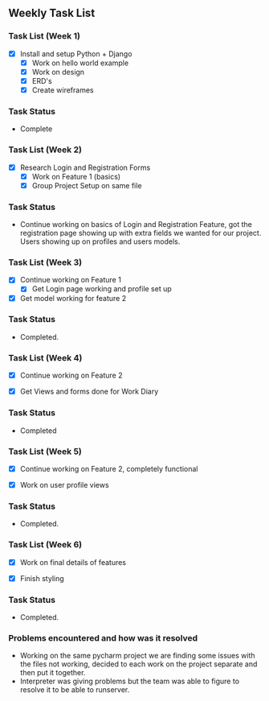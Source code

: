 ## Weekly Task List
  
### Task List (Week 1)

- [x] Install and setup Python + Django
    - [x] Work on hello world example
    - [x] Work on design
    - [x] ERD's
    - [X] Create wireframes

### Task Status
- Complete

### Task List (Week 2)

- [x] Research Login and Registration Forms
    - [x] Work on Feature 1 (basics)
    - [x] Group Project Setup on same file

### Task Status
- Continue working on basics of Login and Registration Feature, got the registration page showing up with extra fields we wanted for our project. Users showing up on profiles and users models.

### Task List (Week 3)

- [x] Continue working on Feature 1
    - [x] Get Login page working and profile set up
- [x] Get model working for feature 2

### Task Status
- Completed.

### Task List (Week 4)

- [x] Continue working on Feature 2
- [x] Get Views and forms done for Work Diary


### Task Status
- Completed

### Task List (Week 5)

- [x] Continue working on Feature 2, completely functional
- [x] Work on user profile views


### Task Status
- Completed.

### Task List (Week 6)

- [X] Work on final details of features
- [X] Finish styling


### Task Status
- Completed.

### Problems encountered and how was it resolved
- Working on the same  pycharm project we are finding some issues with the files not working, decided to each work on the project separate and then put it together.
- Interpreter was giving problems but the team was able to figure to resolve it to be able to runserver.